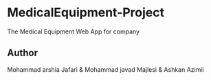 # MedicalEquipment-Project
The Medical Equipment Web App for company

## Author
Mohammad arshia Jafari & Mohammad javad Majlesi & Ashkan Azimii

